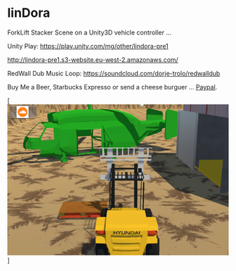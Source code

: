 linDora
=======

ForkLift Stacker Scene on a Unity3D vehicle controller ...

Unity Play: https://play.unity.com/mg/other/lindora-pre1

http://lindora-pre1.s3-website.eu-west-2.amazonaws.com/

RedWall Dub Music Loop: https://soundcloud.com/dorje-trolo/redwalldub

Buy Me a Beer, Starbucks Expresso or send a cheese burguer ... [Paypal](https://www.paypal.me/gospelOfLuke/25).

[![que no se resistieran, por que sino los mataban ... ](https://raw.githubusercontent.com/rgarro/linDora/master/lindora.png)]
